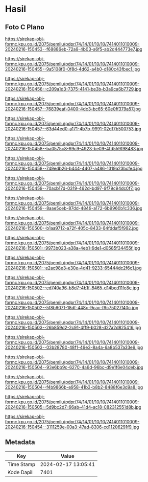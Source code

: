 # Hasil

## Foto C Plano

https://sirekap-obj-formc.kpu.go.id/2075/pemilu/pdpr/74/14/01/10/10/7414011010009-20240216-150453--f68886eb-72a6-4b03-a6f5-ab2d444773e7.jpg

https://sirekap-obj-formc.kpu.go.id/2075/pemilu/pdpr/74/14/01/10/10/7414011010009-20240216-150455--9a5108f0-0f8d-4d62-a4b0-d180c43fbec1.jpg

https://sirekap-obj-formc.kpu.go.id/2075/pemilu/pdpr/74/14/01/10/10/7414011010009-20240216-150456--c209a1d3-7375-4141-be3b-b3a9ca6b7729.jpg

https://sirekap-obj-formc.kpu.go.id/2075/pemilu/pdpr/74/14/01/10/10/7414011010009-20240216-150457--76839eaf-0400-4dc3-bc65-60e0ff379a57.jpg

https://sirekap-obj-formc.kpu.go.id/2075/pemilu/pdpr/74/14/01/10/10/7414011010009-20240216-150457--63d44ed0-a171-4b7b-9991-02df7b500753.jpg

https://sirekap-obj-formc.kpu.go.id/2075/pemilu/pdpr/74/14/01/10/10/7414011010009-20240216-150458--ba0575c8-99c9-4923-be09-4fd559f98483.jpg

https://sirekap-obj-formc.kpu.go.id/2075/pemilu/pdpr/74/14/01/10/10/7414011010009-20240216-150458--749edb26-b444-4407-a486-1319a23bcfe4.jpg

https://sirekap-obj-formc.kpu.go.id/2075/pemilu/pdpr/74/14/01/10/10/7414011010009-20240216-150459--70acb17d-0319-462d-bd97-9f79c94dc0f7.jpg

https://sirekap-obj-formc.kpu.go.id/2075/pemilu/pdpr/74/14/01/10/10/7414011010009-20240216-150459--8aae5ceb-87dd-4849-a172-6b9960b1c336.jpg

https://sirekap-obj-formc.kpu.go.id/2075/pemilu/pdpr/74/14/01/10/10/7414011010009-20240216-150500--b1aa9712-a72f-405c-8433-64fddaf5f962.jpg

https://sirekap-obj-formc.kpu.go.id/2075/pemilu/pdpr/74/14/01/10/10/7414011010009-20240216-150501--9973b023-a38a-4eb1-9de1-d0585f34455f.jpg

https://sirekap-obj-formc.kpu.go.id/2075/pemilu/pdpr/74/14/01/10/10/7414011010009-20240216-150501--e2ac98e3-e30e-4d41-9233-65444dc2f6c1.jpg

https://sirekap-obj-formc.kpu.go.id/2075/pemilu/pdpr/74/14/01/10/10/7414011010009-20240216-150502--ed740a96-b8d7-4b1f-8465-d14bed11fe8e.jpg

https://sirekap-obj-formc.kpu.go.id/2075/pemilu/pdpr/74/14/01/10/10/7414011010009-20240216-150502--5f8b6071-18df-448c-9cac-f9c75027f40c.jpg

https://sirekap-obj-formc.kpu.go.id/2075/pemilu/pdpr/74/14/01/10/10/7414011010009-20240216-150503--26b859d2-2c91-4ff9-b028-d27a2d825416.jpg

https://sirekap-obj-formc.kpu.go.id/2075/pemilu/pdpr/74/14/01/10/10/7414011010009-20240216-150503--03b28780-48f1-49e3-8a4a-6a8b537a33e9.jpg

https://sirekap-obj-formc.kpu.go.id/2075/pemilu/pdpr/74/14/01/10/10/7414011010009-20240216-150504--93e6bb9c-6270-4a6d-96bc-d9e1f6e04deb.jpg

https://sirekap-obj-formc.kpu.go.id/2075/pemilu/pdpr/74/14/01/10/10/7414011010009-20240216-150504--f4b9866b-e958-41b3-b8b2-8488f6e3d9a8.jpg

https://sirekap-obj-formc.kpu.go.id/2075/pemilu/pdpr/74/14/01/10/10/7414011010009-20240216-150505--5d9bc2d7-96ab-41d4-ac18-082312551d8b.jpg

https://sirekap-obj-formc.kpu.go.id/2075/pemilu/pdpr/74/14/01/10/10/7414011010009-20240216-150454--3111259e-00a3-47ad-8306-cd11206291f9.jpg


## Metadata

| Key        | Value               |
| ---------- | ------------------- |
| Time Stamp | 2024-02-17 13:05:41 |
| Kode Dapil | 7401                |



